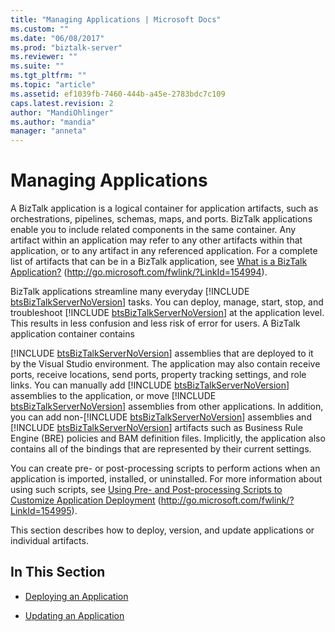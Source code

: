 ```yaml
---
title: "Managing Applications | Microsoft Docs"
ms.custom: ""
ms.date: "06/08/2017"
ms.prod: "biztalk-server"
ms.reviewer: ""
ms.suite: ""
ms.tgt_pltfrm: ""
ms.topic: "article"
ms.assetid: ef1039fb-7460-444b-a45e-2783bdc7c109
caps.latest.revision: 2
author: "MandiOhlinger"
ms.author: "mandia"
manager: "anneta"
---
```

# Managing Applications
A BizTalk application is a logical container for application artifacts, such as orchestrations, pipelines, schemas, maps, and ports. BizTalk applications enable you to include related components in the same container. Any artifact within an application may refer to any other artifacts within that application, or to any artifact in any referenced application. For a complete list of artifacts that can be in a BizTalk application, see [What is a BizTalk Application?](http://go.microsoft.com/fwlink/?LinkId=154994) (http://go.microsoft.com/fwlink/?LinkId=154994).  
  
 BizTalk applications streamline many everyday [!INCLUDE [btsBizTalkServerNoVersion](../includes/btsbiztalkservernoversion-md.md)] tasks. You can deploy, manage, start, stop, and troubleshoot [!INCLUDE [btsBizTalkServerNoVersion](../includes/btsbiztalkservernoversion-md.md)] at the application level. This results in less confusion and less risk of error for users. A BizTalk application container contains  
  
 [!INCLUDE [btsBizTalkServerNoVersion](../includes/btsbiztalkservernoversion-md.md)] assemblies that are deployed to it by the Visual Studio environment. The application may also contain receive ports, receive locations, send ports, property tracking settings, and role links. You can manually add [!INCLUDE [btsBizTalkServerNoVersion](../includes/btsbiztalkservernoversion-md.md)] assemblies to the application, or move [!INCLUDE [btsBizTalkServerNoVersion](../includes/btsbiztalkservernoversion-md.md)] assemblies from other applications. In addition, you can add non-[!INCLUDE [btsBizTalkServerNoVersion](../includes/btsbiztalkservernoversion-md.md)] assemblies and [!INCLUDE [btsBizTalkServerNoVersion](../includes/btsbiztalkservernoversion-md.md)] artifacts such as Business Rule Engine (BRE) policies and BAM definition files. Implicitly, the application also contains all of the bindings that are represented by their current settings.  
  
 You can create pre- or post-processing scripts to perform actions when an application is imported, installed, or uninstalled. For more information about using such scripts, see [Using Pre- and Post-processing Scripts to Customize Application Deployment](http://go.microsoft.com/fwlink/?LinkId=154995) (http://go.microsoft.com/fwlink/?LinkId=154995).  
  
 This section describes how to deploy, version, and update applications or individual artifacts.  
  
## In This Section  
  
-   [Deploying an Application](../technical-guides/deploying-an-application.md)  
  
-   [Updating an Application](../technical-guides/updating-an-application.md)